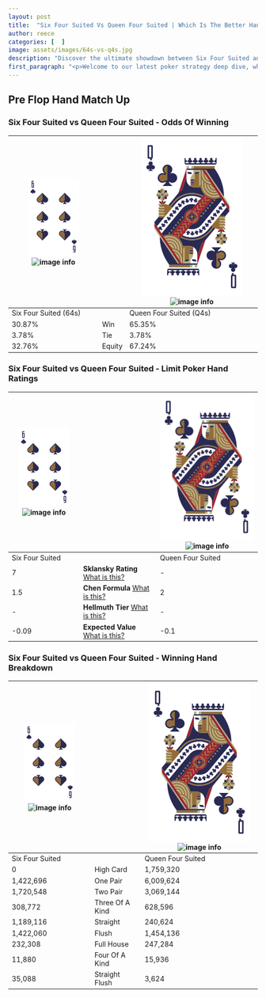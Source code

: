 ```yaml
---
layout: post
title:  "Six Four Suited Vs Queen Four Suited | Which Is The Better Hand In Poker? A Complete Guide"
author: reece
categories: [  ]
image: assets/images/64s-vs-q4s.jpg
description: "Discover the ultimate showdown between Six Four Suited and Queen Four Suited in poker! Uncover the odds, strategies, and scenarios where one hand triumphs over the other. Get ready to up your poker game with this thrilling analysis."
first_paragraph: "<p>Welcome to our latest poker strategy deep dive, where we're pitting two distinct hands against each other in a high-stakes showdown: Six Four Suited vs Queen Four Suited.</p><p>In the dynamic world of poker, every decision counts, and knowing which hand holds the upper hand is key to your success at the table.</p><p>In this article, we'll dissect these two hands, explore the scenarios where one dominates the other, and equip you with the knowledge to make strategic choices that can tip the odds in your favor.</p><p>Get ready to unravel the intriguing dynamics of these poker hands and elevate your game to new heights.</p>"
---
```




[comment]: # (sp0)

## Pre Flop Hand Match Up

<div class="table hand-ratings" markdown="1"> 



### Six Four Suited vs Queen Four Suited - Odds Of Winning


    
| ![image info](assets/images/hand1/6.png) ![image info](assets/images/hand1/4s.png) |  | ![image info](assets/images/hand2/Q.png) ![image info](assets/images/hand2/4s.png) |
| -------- | -------- | -------- |
| Six Four Suited (64s) |  | Queen Four Suited (Q4s) |
| 30.87% | Win | 65.35% |
| 3.78% | Tie | 3.78% |
| 32.76% | Equity | 67.24% |




[comment]: # (sp1)



### Six Four Suited vs Queen Four Suited - Limit Poker Hand Ratings


    
| ![image info](assets/images/hand1/6.png) ![image info](assets/images/hand1/4s.png) |  | ![image info](assets/images/hand2/Q.png) ![image info](assets/images/hand2/4s.png) |
| -------- | -------- | -------- |
| Six Four Suited |  | Queen Four Suited |
| 7 | **Sklansky Rating** [What is this?](/sklansky-rating-explained) | - |
| 1.5 | **Chen Formula** [What is this?](/chen-formula-explained) | 2 |
| - | **Hellmuth Tier** [What is this?](/Hellmuth-tier-explained) | - |
| -0.09 | **Expected Value** [What is this?](/expected-value-explained) | -0.1 |




[comment]: # (sp2)



### Six Four Suited vs Queen Four Suited - Winning Hand Breakdown


    
| ![image info](assets/images/hand1/6.png) ![image info](assets/images/hand1/4s.png) |  | ![image info](assets/images/hand2/Q.png) ![image info](assets/images/hand2/4s.png) |
| -------- | -------- | -------- |
| Six Four Suited |  | Queen Four Suited |
| 0 | High Card | 1,759,320 |
| 1,422,696 | One Pair | 6,009,624 |
| 1,720,548 | Two Pair | 3,069,144 |
| 308,772 | Three Of A Kind | 628,596 |
| 1,189,116 | Straight | 240,624 |
| 1,422,060 | Flush | 1,454,136 |
| 232,308 | Full House | 247,284 |
| 11,880 | Four Of A Kind | 15,936 |
| 35,088 | Straight Flush | 3,624 |




[comment]: # (sp3)



</div>

[comment]: # (sp4)



[comment]: # (sp5)

